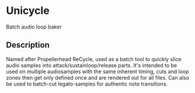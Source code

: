 # Unicycle
Batch audio loop baker

## Description
Named after Propellerhead ReCycle, used as a batch tool to quickly slice audio samples into attack/sustainloop/release parts. It's intended to be used on multiple audiosamples with the same inherent timing, cuts and loop zones then get only defined once and are rendered out for all files. Can also be used to batch-cut legato-samples for authentic note transitions.
